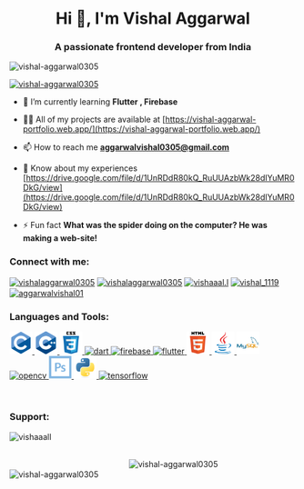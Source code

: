 <h1 align="center">Hi 👋, I'm Vishal Aggarwal</h1>
<h3 align="center">A passionate frontend developer from India</h3>

<p align="left"> <img src="https://komarev.com/ghpvc/?username=vishal-aggarwal0305&label=Profile%20views&color=0e75b6&style=flat" alt="vishal-aggarwal0305" /> </p>

<p align="left"> <a href="https://github.com/ryo-ma/github-profile-trophy"><img src="https://github-profile-trophy.vercel.app/?username=vishal-aggarwal0305" alt="vishal-aggarwal0305" /></a> </p>

- 🌱 I’m currently learning **Flutter , Firebase**

- 👨‍💻 All of my projects are available at [https://vishal-aggarwal-portfolio.web.app/](https://vishal-aggarwal-portfolio.web.app/)

- 📫 How to reach me **aggarwalvishal0305@gmail.com**

- 📄 Know about my experiences [https://drive.google.com/file/d/1UnRDdR80kQ_RuUUAzbWk28dIYuMR0DkG/view](https://drive.google.com/file/d/1UnRDdR80kQ_RuUUAzbWk28dIYuMR0DkG/view)

- ⚡ Fun fact **What was the spider doing on the computer? He was making a web-site!**

<h3 align="left">Connect with me:</h3>
<p align="left">
<a href="https://dev.to/vishalaggarwal0305" target="blank"><img align="center" src="https://raw.githubusercontent.com/rahuldkjain/github-profile-readme-generator/master/src/images/icons/Social/devto.svg" alt="vishalaggarwal0305" height="30" width="40" /></a>
<a href="https://linkedin.com/in/vishalaggarwal0305" target="blank"><img align="center" src="https://raw.githubusercontent.com/rahuldkjain/github-profile-readme-generator/master/src/images/icons/Social/linked-in-alt.svg" alt="vishalaggarwal0305" height="30" width="40" /></a>
<a href="https://instagram.com/vishaaal.l" target="blank"><img align="center" src="https://raw.githubusercontent.com/rahuldkjain/github-profile-readme-generator/master/src/images/icons/Social/instagram.svg" alt="vishaaal.l" height="30" width="40" /></a>
<a href="https://www.codechef.com/users/vishal_1119" target="blank"><img align="center" src="https://cdn.jsdelivr.net/npm/simple-icons@3.1.0/icons/codechef.svg" alt="vishal_1119" height="30" width="40" /></a>
<a href="https://www.hackerrank.com/aggarwalvishal01" target="blank"><img align="center" src="https://raw.githubusercontent.com/rahuldkjain/github-profile-readme-generator/master/src/images/icons/Social/hackerrank.svg" alt="aggarwalvishal01" height="30" width="40" /></a>
</p>

<h3 align="left">Languages and Tools:</h3>
<p align="left"> <a href="https://www.cprogramming.com/" target="_blank" rel="noreferrer"> <img src="https://raw.githubusercontent.com/devicons/devicon/master/icons/c/c-original.svg" alt="c" width="40" height="40"/> </a> <a href="https://www.w3schools.com/cpp/" target="_blank" rel="noreferrer"> <img src="https://raw.githubusercontent.com/devicons/devicon/master/icons/cplusplus/cplusplus-original.svg" alt="cplusplus" width="40" height="40"/> </a> <a href="https://www.w3schools.com/css/" target="_blank" rel="noreferrer"> <img src="https://raw.githubusercontent.com/devicons/devicon/master/icons/css3/css3-original-wordmark.svg" alt="css3" width="40" height="40"/> </a> <a href="https://dart.dev" target="_blank" rel="noreferrer"> <img src="https://www.vectorlogo.zone/logos/dartlang/dartlang-icon.svg" alt="dart" width="40" height="40"/> </a> <a href="https://firebase.google.com/" target="_blank" rel="noreferrer"> <img src="https://www.vectorlogo.zone/logos/firebase/firebase-icon.svg" alt="firebase" width="40" height="40"/> </a> <a href="https://flutter.dev" target="_blank" rel="noreferrer"> <img src="https://www.vectorlogo.zone/logos/flutterio/flutterio-icon.svg" alt="flutter" width="40" height="40"/> </a> <a href="https://www.w3.org/html/" target="_blank" rel="noreferrer"> <img src="https://raw.githubusercontent.com/devicons/devicon/master/icons/html5/html5-original-wordmark.svg" alt="html5" width="40" height="40"/> </a> <a href="https://www.java.com" target="_blank" rel="noreferrer"> <img src="https://raw.githubusercontent.com/devicons/devicon/master/icons/java/java-original.svg" alt="java" width="40" height="40"/> </a> <a href="https://www.mysql.com/" target="_blank" rel="noreferrer"> <img src="https://raw.githubusercontent.com/devicons/devicon/master/icons/mysql/mysql-original-wordmark.svg" alt="mysql" width="40" height="40"/> </a> <a href="https://opencv.org/" target="_blank" rel="noreferrer"> <img src="https://www.vectorlogo.zone/logos/opencv/opencv-icon.svg" alt="opencv" width="40" height="40"/> </a> <a href="https://www.photoshop.com/en" target="_blank" rel="noreferrer"> <img src="https://raw.githubusercontent.com/devicons/devicon/master/icons/photoshop/photoshop-line.svg" alt="photoshop" width="40" height="40"/> </a> <a href="https://www.python.org" target="_blank" rel="noreferrer"> <img src="https://raw.githubusercontent.com/devicons/devicon/master/icons/python/python-original.svg" alt="python" width="40" height="40"/> </a> <a href="https://www.tensorflow.org" target="_blank" rel="noreferrer"> <img src="https://www.vectorlogo.zone/logos/tensorflow/tensorflow-icon.svg" alt="tensorflow" width="40" height="40"/> </a> </p>

<br>
<h3 align="left">Support:</h3>
<p><a href="https://www.buymeacoffee.com/vishaaall"> <img align="left" src="https://cdn.buymeacoffee.com/buttons/v2/default-yellow.png" height="50" width="210" alt="vishaaall" /></a></p><br><br>


<p><img align="left" src="https://github-readme-stats.vercel.app/api/top-langs?username=vishal-aggarwal0305&show_icons=true&locale=en&layout=compact" alt="vishal-aggarwal0305" /></p>

<p>&nbsp;<img align="center" src="https://github-readme-stats.vercel.app/api?username=vishal-aggarwal0305&show_icons=true&locale=en" alt="vishal-aggarwal0305" /></p>

